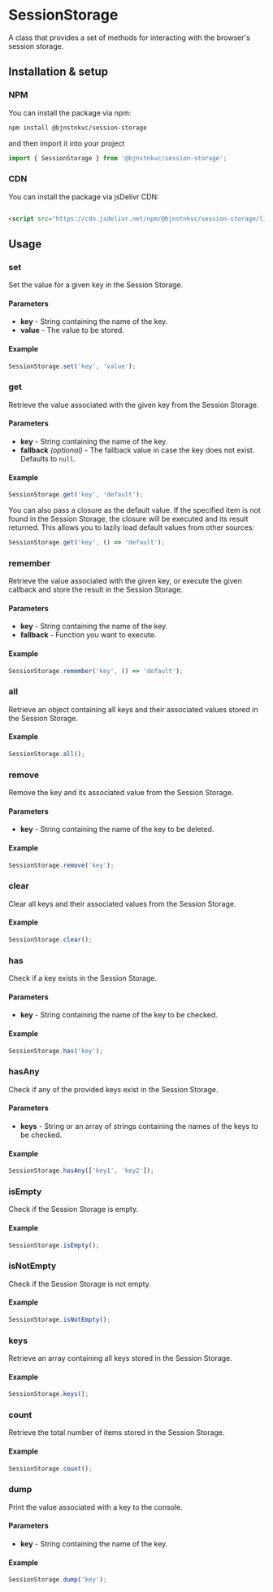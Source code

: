 # SessionStorage

A class that provides a set of methods for interacting with the browser's session storage.

## Installation & setup

### NPM

You can install the package via npm:

```bash
npm install @bjnstnkvc/session-storage
````

and then import it into your project

```javascript
import { SessionStorage } from '@bjnstnkvc/session-storage';
```

### CDN

You can install the package via jsDelivr CDN:

```html

<script src="https://cdn.jsdelivr.net/npm/@bjnstnkvc/session-storage/lib/main.min.js"></script>
```

## Usage

### set

Set the value for a given key in the Session Storage.

#### Parameters

- **key** - String containing the name of the key.
- **value** - The value to be stored.

#### Example

```javascript
SessionStorage.set('key', 'value'); 
```

### get

Retrieve the value associated with the given key from the Session Storage.

#### Parameters

- **key** - String containing the name of the key.
- **fallback** *(optional)* - The fallback value in case the key does not exist. Defaults to `null`.

#### Example

```javascript
SessionStorage.get('key', 'default');
````

You can also pass a closure as the default value. If the specified item is not found in the Session Storage, the closure
will be executed and its result returned.
This allows you to lazily load default values from other sources:

```javascript
SessionStorage.get('key', () => 'default');
````

### remember

Retrieve the value associated with the given key, or execute the given callback and store the result in the Session
Storage.

#### Parameters

- **key** - String containing the name of the key.
- **fallback** - Function you want to execute.

#### Example

```javascript
SessionStorage.remember('key', () => 'default');
````

### all

Retrieve an object containing all keys and their associated values stored in the Session Storage.

#### Example

```javascript
SessionStorage.all();
```

### remove

Remove the key and its associated value from the Session Storage.

#### Parameters

- **key** - String containing the name of the key to be deleted.

#### Example

```javascript
SessionStorage.remove('key');
```

### clear

Clear all keys and their associated values from the Session Storage.

#### Example

```javascript
SessionStorage.clear();
```

### has

Check if a key exists in the Session Storage.

#### Parameters

- **key** - String containing the name of the key to be checked.

#### Example

```javascript
SessionStorage.has('key');
```

### hasAny

Check if any of the provided keys exist in the Session Storage.

#### Parameters

- **keys** - String or an array of strings containing the names of the keys to be checked.

#### Example

```javascript
SessionStorage.hasAny(['key1', 'key2']);
```

### isEmpty

Check if the Session Storage is empty.

#### Example

```javascript
SessionStorage.isEmpty();
```

### isNotEmpty

Check if the Session Storage is not empty.

#### Example

```javascript
SessionStorage.isNotEmpty();
```

### keys

Retrieve an array containing all keys stored in the Session Storage.

#### Example

```javascript
SessionStorage.keys();
```

### count

Retrieve the total number of items stored in the Session Storage.

#### Example

```javascript
SessionStorage.count();
```

### dump

Print the value associated with a key to the console.

#### Parameters

- **key** - String containing the name of the key.

#### Example

```javascript
SessionStorage.dump('key');
```